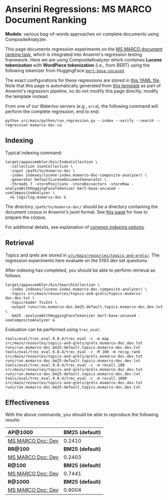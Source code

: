 # Anserini Regressions: MS MARCO Document Ranking

**Models**: various bag-of-words approaches on complete documents using CompositeAnalyzer.

This page documents regression experiments on the [MS MARCO document ranking task](https://github.com/microsoft/MSMARCO-Document-Ranking), which is integrated into Anserini's regression testing framework.
Here we are using CompositeAnalyzer which combines **Lucene tokenization** with **WordPiece tokenization** (i.e., from BERT) using the following tokenizer from HuggingFace [`bert-base-uncased`](https://huggingface.co/bert-base-uncased).

The exact configurations for these regressions are stored in [this YAML file](../src/main/resources/regression/msmarco-doc-ca.yaml).
Note that this page is automatically generated from [this template](../src/main/resources/docgen/templates/msmarco-doc-ca.template) as part of Anserini's regression pipeline, so do not modify this page directly; modify the template instead.

From one of our Waterloo servers (e.g., `orca`), the following command will perform the complete regression, end to end:

```
python src/main/python/run_regression.py --index --verify --search --regression msmarco-doc-ca
```

## Indexing

Typical indexing command:

```
target/appassembler/bin/IndexCollection \
  -collection JsonCollection \
  -input /path/to/msmarco-doc \
  -index indexes/lucene-index.msmarco-doc-composite-analyzer/ \
  -generator DefaultLuceneDocumentGenerator \
  -threads 7 -storePositions -storeDocvectors -storeRaw -analyzeWithHuggingFaceTokenizer bert-base-uncased -useCompositeAnalyzer \
  >& logs/log.msmarco-doc &
```

The directory `/path/to/msmarco-doc/` should be a directory containing the document corpus in Anserini's jsonl format.
See [this page](experiments-msmarco-doc-doc2query-details.md) for how to prepare the corpus.

For additional details, see explanation of [common indexing options](common-indexing-options.md).

## Retrieval

Topics and qrels are stored in [`src/main/resources/topics-and-qrels/`](../src/main/resources/topics-and-qrels/).
The regression experiments here evaluate on the 5193 dev set questions.

After indexing has completed, you should be able to perform retrieval as follows:

```
target/appassembler/bin/SearchCollection \
  -index indexes/lucene-index.msmarco-doc-composite-analyzer/ \
  -topics src/main/resources/topics-and-qrels/topics.msmarco-doc.dev.txt \
  -topicreader TsvInt \
  -output runs/run.msmarco-doc.bm25-default.topics.msmarco-doc.dev.txt \
  -bm25 -analyzeWithHuggingFaceTokenizer bert-base-uncased -useCompositeAnalyzer &
```

Evaluation can be performed using `trec_eval`:

```
tools/eval/trec_eval.9.0.4/trec_eval -c -m map src/main/resources/topics-and-qrels/qrels.msmarco-doc.dev.txt runs/run.msmarco-doc.bm25-default.topics.msmarco-doc.dev.txt
tools/eval/trec_eval.9.0.4/trec_eval -c -M 100 -m recip_rank src/main/resources/topics-and-qrels/qrels.msmarco-doc.dev.txt runs/run.msmarco-doc.bm25-default.topics.msmarco-doc.dev.txt
tools/eval/trec_eval.9.0.4/trec_eval -c -m recall.100 src/main/resources/topics-and-qrels/qrels.msmarco-doc.dev.txt runs/run.msmarco-doc.bm25-default.topics.msmarco-doc.dev.txt
tools/eval/trec_eval.9.0.4/trec_eval -c -m recall.1000 src/main/resources/topics-and-qrels/qrels.msmarco-doc.dev.txt runs/run.msmarco-doc.bm25-default.topics.msmarco-doc.dev.txt
```

## Effectiveness

With the above commands, you should be able to reproduce the following results:

| **AP@1000**                                                                                                  | **BM25 (default)**|
|:-------------------------------------------------------------------------------------------------------------|-----------|
| [MS MARCO Doc: Dev](https://github.com/microsoft/MSMARCO-Document-Ranking)                                   | 0.2410    |
| **RR@100**                                                                                                   | **BM25 (default)**|
| [MS MARCO Doc: Dev](https://github.com/microsoft/MSMARCO-Document-Ranking)                                   | 0.2403    |
| **R@100**                                                                                                    | **BM25 (default)**|
| [MS MARCO Doc: Dev](https://github.com/microsoft/MSMARCO-Document-Ranking)                                   | 0.7441    |
| **R@1000**                                                                                                   | **BM25 (default)**|
| [MS MARCO Doc: Dev](https://github.com/microsoft/MSMARCO-Document-Ranking)                                   | 0.9004    |
